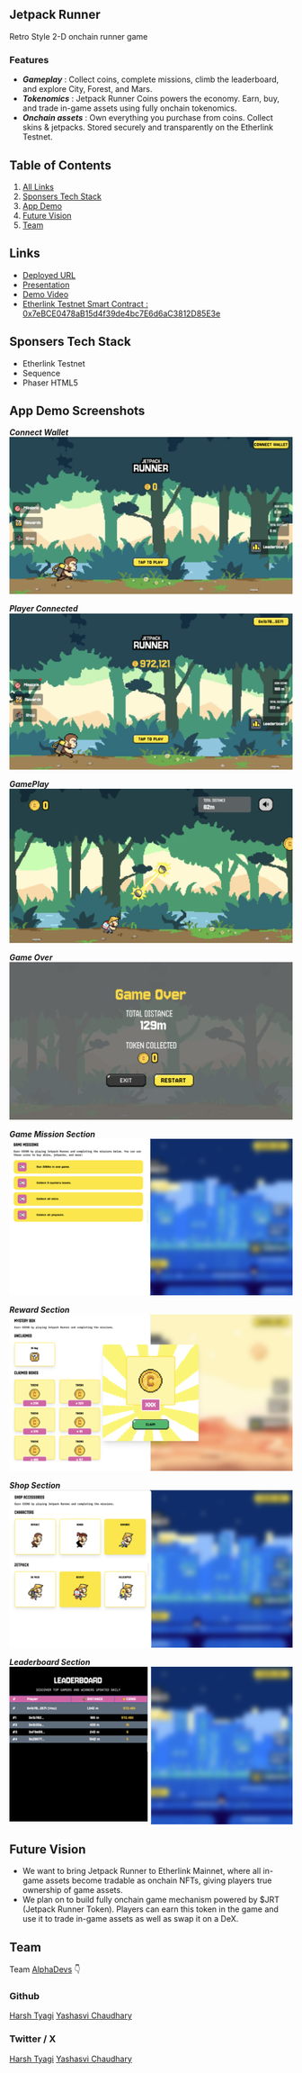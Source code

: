 ## Jetpack Runner

Retro Style 2-D onchain runner game

### Features

- **_Gameplay_** : Collect coins, complete missions, climb the leaderboard, and explore City, Forest, and Mars.
- **_Tokenomics_** : Jetpack Runner Coins powers the economy. Earn, buy, and trade in-game assets using fully onchain tokenomics.
- **_Onchain assets_** : Own everything you purchase from coins. Collect skins & jetpacks.
  Stored securely and transparently on the Etherlink Testnet.

## Table of Contents

1. [All Links](#links)
2. [Sponsers Tech Stack](#sponsers-tech-stack)
3. [App Demo](#app-demo-screenshots)
4. [Future Vision](#future-vision)
5. [Team](#team)

## Links

- [Deployed URL](https://jetpack-runner-etherlink.vercel.app/)
- [Presentation](https://www.canva.com/design/DAGtDLmAf9Q/xl0yHzRV5qUTAMpqGmshzA/view)
- [Demo Video](https://www.youtube.com/watch?v=ZgQl0Sshc04)
- [Etherlink Testnet Smart Contract : 0x7eBCE0478aB15d4f39de4bc7E6d6aC3812D85E3e](https://testnet.explorer.etherlink.com/address/0x7eBCE0478aB15d4f39de4bc7E6d6aC3812D85E3e?tab=contract)

## Sponsers Tech Stack

- Etherlink Testnet
- Sequence
- Phaser HTML5

## App Demo Screenshots

**_Connect Wallet_**
![Landing Page](/public/connect-wallet.png)

**_Player Connected_**
![Landing Page](/public/player-connected.png)

**_GamePlay_**
![Landing Page](/public/gameplay.png)

**_Game Over_**
![Landing Page](/public/game-over.png)

**_Game Mission Section_**
![Landing Page](/public/game-mission-section.png)

**_Reward Section_**
![Landing Page](/public/reward-section.png)

**_Shop Section_**
![Landing Page](/public/shop-section.png)

**_Leaderboard Section_**
![Landing Page](/public/leaderboard-section.png)

## Future Vision

- We want to bring Jetpack Runner to Etherlink Mainnet, where all in-game assets become tradable as onchain NFTs, giving players true ownership of game assets.
- We plan on to build fully onchain game mechanism powered by $JRT (Jetpack Runner Token). Players can earn this token in the game and use it to trade in-game assets as well as swap it on a DeX.

## Team

Team [AlphaDevs](https://www.alphadevs.dev) 👇

### Github

[Harsh Tyagi](https://github.com/mr-harshtyagi)
[Yashasvi Chaudhary](https://github.com/0xyshv)

### Twitter / X

[Harsh Tyagi](https://twitter.com/0xmht)
[Yashasvi Chaudhary](https://twitter.com/0xyshv)
